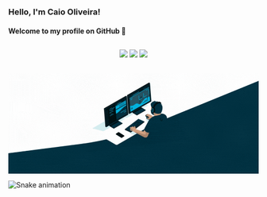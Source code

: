 ### Hello, I'm Caio Oliveira! 
#### Welcome to my profile on GitHub 👋
  
  ##
 
<div align="center"> 
  <a href="https://www.linkedin.com/in/caio-oliveira-655961164/" target="_blank"><img src="https://img.shields.io/badge/-LinkedIn-%230077B5?style=for-the-badge&logo=linkedin&logoColor=white" target="_blank"></a> 
  <a href = "mailto:caioinacio00@gmail.com"><img src="https://img.shields.io/badge/-Gmail-%23333?style=for-the-badge&logo=gmail&logoColor=white" target="_blank"></a>
  <a href="https://instagram.com/caio.oliveira" target="_blank"><img src="https://img.shields.io/badge/-Instagram-%23E4405F?style=for-the-badge&logo=instagram&logoColor=white" target="_blank"></a>


  ##
  

  <img align="center" width="600" alt="gif-code" src="code_1080p.gif">  
</div>

 
  
  ![Snake animation](https://github.com/caio01/caio01/blob/output/github-contribution-grid-snake.svg)
</div>
